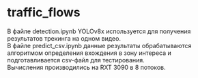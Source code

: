 # traffic_flows
В файле detection.ipynb YOLOv8x используется для получения результатов трекинга на одном видео.  
В файле predict_csv.ipynb данные результаты обрабатываются алгоритмом определения вхождения в зону интереса и подготавливается csv-файл для тестирования.  
Вычисления производились на RXT 3090 в 8 потоков.
